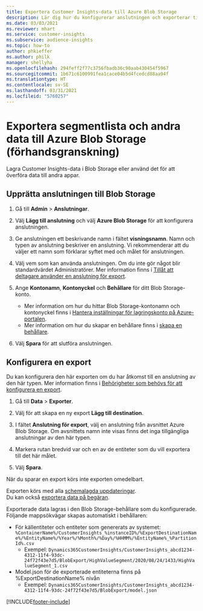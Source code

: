 ```yaml
---
title: Exportera Customer Insights-data till Azure Blob Storage
description: Lär dig hur du konfigurerar anslutningen och exporterar till Blob Storage.
ms.date: 03/03/2021
ms.reviewer: mhart
ms.service: customer-insights
ms.subservice: audience-insights
ms.topic: how-to
author: phkieffer
ms.author: philk
manager: shellyha
ms.openlocfilehash: 294feff2f77c3756fbadb36c90aab430454f5967
ms.sourcegitcommit: 1b671c6100991fea1cace04b5d4fcedcd88aa94f
ms.translationtype: HT
ms.contentlocale: sv-SE
ms.lasthandoff: 03/31/2021
ms.locfileid: "5760257"
---
```

# <a name="export-segment-list-and-other-data-to-azure-blob-storage-preview"></a>Exportera segmentlista och andra data till Azure Blob Storage (förhandsgranskning)

Lagra Customer Insights-data i Blob Storage eller använd det för att överföra data till andra appar.

## <a name="set-up-the-connection-to-blob-storage"></a>Upprätta anslutningen till Blob Storage

1. Gå till **Admin** > **Anslutningar**.

1. Välj **Lägg till anslutning** och välj **Azure Blob Storage** för att konfigurera anslutningen.

1. Ge anslutningen ett beskrivande namn i fältet **visningsnamn**. Namn och typen av anslutning beskriver en anslutning. Vi rekommenderar att du väljer ett namn som förklarar syftet med och målet för anslutningen.

1. Välj vem som kan använda anslutningen. Om du inte gör något blir standardvärdet Administratörer. Mer information finns i [Tillåt att deltagare använder en anslutning för export](connections.md#allow-contributors-to-use-a-connection-for-exports).

1. Ange **Kontonamn**, **Kontonyckel** och **Behållare** för ditt Blob Storage-konto.
    - Mer information om hur du hittar Blob Storage-kontonamn och kontonyckel finns i [Hantera inställningar för lagringskonto på Azure-portalen](/azure/storage/common/storage-account-manage).
    - Mer information om hur du skapar en behållare finns i [skapa en behållare](/azure/storage/blobs/storage-quickstart-blobs-portal#create-a-container).

1. Välj **Spara** för att slutföra anslutningen. 

## <a name="configure-an-export"></a>Konfigurera en export

Du kan konfigurera den här exporten om du har åtkomst till en anslutning av den här typen. Mer information finns i [Behörigheter som behövs för att konfigurera en export](export-destinations.md#set-up-a-new-export).

1. Gå till **Data** > **Exporter**.

1. Välj för att skapa en ny export **Lägg till destination**.

1. I fältet **Anslutning för export**, välj en anslutning från avsnittet Azure Blob Storage. Om avsnittets namn inte visas finns det inga tillgängliga anslutningar av den här typen.

1. Markera rutan bredvid var och en av de entiteter som du vill exportera till det här målet.

1. Välj **Spara**.

När du sparar en export körs inte exporten omedelbart.

Exporten körs med alla [schemalagda uppdateringar](system.md#schedule-tab).     
Du kan också [exportera data på begäran](export-destinations.md#run-exports-on-demand). 

Exporterade data lagras i den Blob Storage-behållare som du konfigurerade. Följande mappsökvägar skapas automatiskt i behållaren:

- För källentiteter och entiteter som genererats av systemet: `%ContainerName%/CustomerInsights_%instanceID%/%ExportDestinationName%/%EntityName%/%Year%/%Month%/%Day%/%HHMM%/%EntityName%_%PartitionId%.csv`
  - Exempel: `Dynamics365CustomerInsights/CustomerInsights_abcd1234-4312-11f4-93dc-24f72f43e7d5/BlobExport/HighValueSegment/2020/08/24/1433/HighValueSegment_1.csv`
- Model.json för de exporterade entiteterna finns på %ExportDestinationName% nivån
  - Exempel: `Dynamics365CustomerInsights/CustomerInsights_abcd1234-4312-11f4-93dc-24f72f43e7d5/BlobExport/model.json`

[!INCLUDE[footer-include](../includes/footer-banner.md)]
